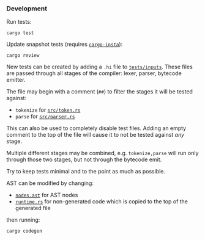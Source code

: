 
### Development

Run tests:
```
cargo test
```

Update snapshot tests (requires [`cargo-insta`](https://crates.io/crates/cargo-insta)):
```
cargo review
```

New tests can be created by adding a `.hi` file to [`tests/inputs`](./tests/inputs).
These files are passed through all stages of the compiler: lexer, parser, bytecode emitter.

The file may begin with a comment (`##`) to filter the stages it will be tested against:
- `tokenize` for [`src/token.rs`](./src/token.rs)
- `parse` for [`src/parser.rs`](./src/parser.rs)

This can also be used to completely disable test files. Adding an empty comment to the top of
the file will cause it to not be tested against _any_ stage.

Multiple different stages may be combined, e.g. `tokenize,parse` will run only through those
two stages, but not through the bytecode emit.

Try to keep tests minimal and to the point as much as possible.

AST can be modified by changing:
- [`nodes.ast`](./src/ast/nodes.ast) for AST nodes
- [`runtime.rs`](./astgen/src/runtime.rs) for non-generated code which is
  copied to the top of the generated file

then running:
```
cargo codegen
```

